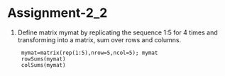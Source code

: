 # Assignment-2_2
1. Define matrix mymat by replicating the sequence 1:5 for 4 times and transforming into a matrix, sum over rows and columns.
                             
        mymat=matrix(rep(1:5),nrow=5,ncol=5); mymat
        rowSums(mymat)
        colSums(mymat)
        
        
